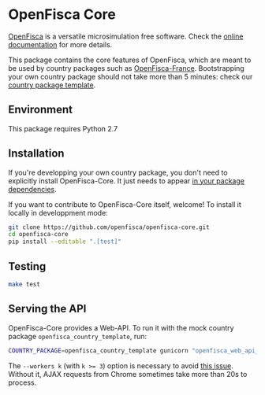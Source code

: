 # OpenFisca Core

[OpenFisca](https://doc.openfisca.fr/) is a versatile microsimulation free software. Check the [online documentation](https://doc.openfisca.fr/) for more details.

This package contains the core features of OpenFisca, which are meant to be used by country packages such as [OpenFisca-France](https://github.com/openfisca/openfisca-france). Bootstrapping your own country package should not take more than 5 minutes: check our [country package template](https://github.com/openfisca/country-template).

## Environment

This package requires Python 2.7

## Installation

If you're developping your own country package, you don't need to explicitly install OpenFisca-Core. It just needs to appear [in your package dependencies](https://github.com/openfisca/openfisca-france/blob/18.2.1/setup.py#L53).

If you want to contribute to OpenFisca-Core itself, welcome! To install it locally in developpment mode:

```bash
git clone https://github.com/openfisca/openfisca-core.git
cd openfisca-core
pip install --editable ".[test]"
```

## Testing

```sh
make test
```

## Serving the API

OpenFisca-Core provides a Web-API. To run it with the mock country package `openfisca_country_template`, run:

```sh
COUNTRY_PACKAGE=openfisca_country_template gunicorn "openfisca_web_api_preview.app:create_app()" --bind localhost:5000 --workers 3
```

The `--workers k` (with `k >= 3`) option is necessary to avoid [this issue](http://stackoverflow.com/questions/11150343/slow-requests-on-local-flask-server). Without it, AJAX requests from Chrome sometimes take more than 20s to process.
